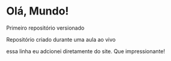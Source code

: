 # Olá, Mundo!
 Primeiro repositório versionado

 Repositório criado durante uma aula ao vivo

essa linha eu adcionei diretamente do site. Que impressionante!
